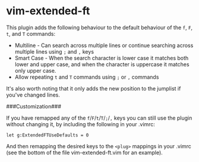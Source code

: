 vim-extended-ft
================

This plugin adds the following behaviour to the default behaviour of the `f`, `F`, `t`, and `T` commands:
- Multiline - Can search across multiple lines or continue searching across multiple lines using `;` and `,` keys
- Smart Case - When the search character is lower case it matches both lower and upper case, and when the character is uppercase it matches only upper case.
- Allow repeating `t` and `T` commands using `;` or `,` commands

It's also worth noting that it only adds the new position to the jumplist if you've changed lines.

###Customization###

If you have remapped any of the `f`/`F`/`t`/`T`/`;`/`,` keys you can still use the plugin without changing it, by including the following in your .vimrc:

`let g:ExtendedFTUseDefaults = 0`

And then remapping the desired keys to the `<plug>` mappings in your .vimrc (see the bottom of the file vim-extended-ft.vim for an example).
